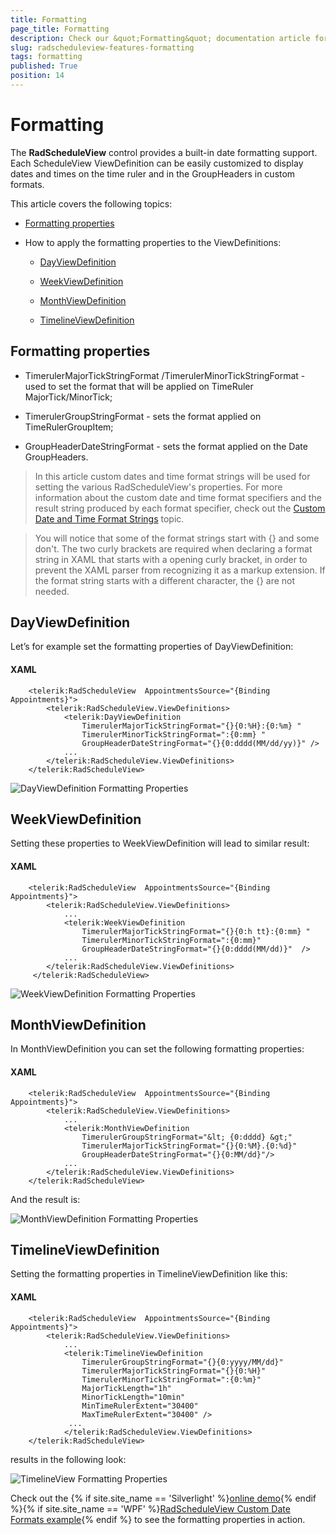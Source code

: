 ```yaml
---
title: Formatting
page_title: Formatting
description: Check our &quot;Formatting&quot; documentation article for the RadScheduleView {{ site.framework_name }} control.
slug: radscheduleview-features-formatting
tags: formatting
published: True
position: 14
---
```


# Formatting

The __RadScheduleView__ control provides a built-in date formatting support. Each ScheduleView ViewDefinition can be easily customized to display dates and times on the time ruler and in the GroupHeaders in custom formats.      

This article covers the following topics:

* [Formatting properties](#formatting-properties)

* How to apply the formatting properties to the ViewDefinitions:          

	* [DayViewDefinition](#dayviewdefinition)

	* [WeekViewDefinition](#weekviewdefinition)

	* [MonthViewDefinition](#monthviewdefinition)

	* [TimelineViewDefinition](#timelineviewdefinition)

## Formatting properties

- TimerulerMajorTickStringFormat /TimerulerMinorTickStringFormat - used to set the format that will be applied on TimeRuler MajorTick/MinorTick;        

- TimerulerGroupStringFormat - sets the format applied on TimeRulerGroupItem;        

- GroupHeaderDateStringFormat - sets the format applied on the Date GroupHeaders.       

>In this article custom dates and time format strings will be used for setting the various RadScheduleView's properties. For more information about the custom date and time format specifiers and the result string produced by each format specifier, check out the [Custom Date and Time Format Strings](http://msdn.microsoft.com/en-us/library/8kb3ddd4.aspx) topic.          

<!-- -->

>You will notice that some of the format strings start with {} and some don't. The two curly brackets are required when declaring a format string in XAML that starts with a opening curly bracket, in order to prevent the XAML parser from recognizing it as a markup extension. If the format string starts with a different character, the {} are not needed.

## DayViewDefinition

Let’s for example set the formatting properties of DayViewDefinition:

#### __XAML__

```XAML
	<telerik:RadScheduleView  AppointmentsSource="{Binding Appointments}">
	    <telerik:RadScheduleView.ViewDefinitions>
	        <telerik:DayViewDefinition
	            TimerulerMajorTickStringFormat="{}{0:%H}:{0:%m} "
	            TimerulerMinorTickStringFormat=":{0:mm} "
	            GroupHeaderDateStringFormat="{}{0:dddd(MM/dd/yy)}" />
	        ...  
	    </telerik:RadScheduleView.ViewDefinitions>
	</telerik:RadScheduleView>
```

![DayViewDefinition Formatting Properties](images/radscheduleview_features_formatstringsdayview.png)

## WeekViewDefinition

Setting these properties to WeekViewDefinition will lead to similar result:        

#### __XAML__

```XAML
	<telerik:RadScheduleView  AppointmentsSource="{Binding Appointments}">
	    <telerik:RadScheduleView.ViewDefinitions>
	        ...
	        <telerik:WeekViewDefinition
	            TimerulerMajorTickStringFormat="{}{0:h tt}:{0:mm} "
	            TimerulerMinorTickStringFormat=":{0:mm}"
	            GroupHeaderDateStringFormat="{}{0:dddd(MM/dd)}"  />              
	        ...  
	    </telerik:RadScheduleView.ViewDefinitions>
	 </telerik:RadScheduleView>
```

![WeekViewDefinition Formatting Properties](images/radscheduleview_features_formatstringsweekview.png)

## MonthViewDefinition

In MonthViewDefinition you can set the following formatting properties:

#### __XAML__

```XAML
	<telerik:RadScheduleView  AppointmentsSource="{Binding Appointments}">
	    <telerik:RadScheduleView.ViewDefinitions>
	        ...                     
	        <telerik:MonthViewDefinition
	            TimerulerGroupStringFormat="&lt; {0:dddd} &gt;"
	            TimerulerMajorTickStringFormat="{}{0:%M}.{0:%d}"             
	            GroupHeaderDateStringFormat="{}{0:MM/dd}"/>
	        ...
	    </telerik:RadScheduleView.ViewDefinitions>
	</telerik:RadScheduleView>
```

And the result is:

![MonthViewDefinition Formatting Properties](images/radscheduleview_features_formatstringsmonthview.png)

## TimelineViewDefinition

Setting the formatting properties in TimelineViewDefinition like this:

#### __XAML__

```XAML
	<telerik:RadScheduleView  AppointmentsSource="{Binding Appointments}">
	    <telerik:RadScheduleView.ViewDefinitions>
	        ...       
	        <telerik:TimelineViewDefinition
	            TimerulerGroupStringFormat="{}{0:yyyy/MM/dd}"
	            TimerulerMajorTickStringFormat="{}{0:%H}"
	            TimerulerMinorTickStringFormat=":{0:%m}"
	            MajorTickLength="1h"
	            MinorTickLength="10min"
	            MinTimeRulerExtent="30400"
	            MaxTimeRulerExtent="30400" />
	         ...
	        </telerik:RadScheduleView.ViewDefinitions>
	</telerik:RadScheduleView>
```

results in the following look:

![TimelineView Formatting Properties](images/radscheduleview_features_formatstringstimelineview.png)

Check out the {% if site.site_name == 'Silverlight' %}[online demo](https://demos.telerik.com/silverlight/?ScheduleView/CustomDateFormats){% endif %}{% if site.site_name == 'WPF' %}[RadScheduleView Custom Date Formats example](https://demos.telerik.com/wpf/){% endif %} to see the formatting properties in action.        
